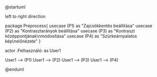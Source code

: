@startuml

left to right direction

package Preprocess{
    usecase (P1) as "Zajcsökkentés beállítása"
    usecase (P2) as "Kontrasztarányok beállítása"
    usecase (P3) as "Kontraszt középpontjának\nmódosítása"
    usecase (P4) as "Szürkeárnyalatos kép\nelőnézete"
}

actor :Felhasználó: as User1


User1 --> (P1)
User1 --> (P2)
User1 --> (P3)
User1 --> (P4)

@enduml